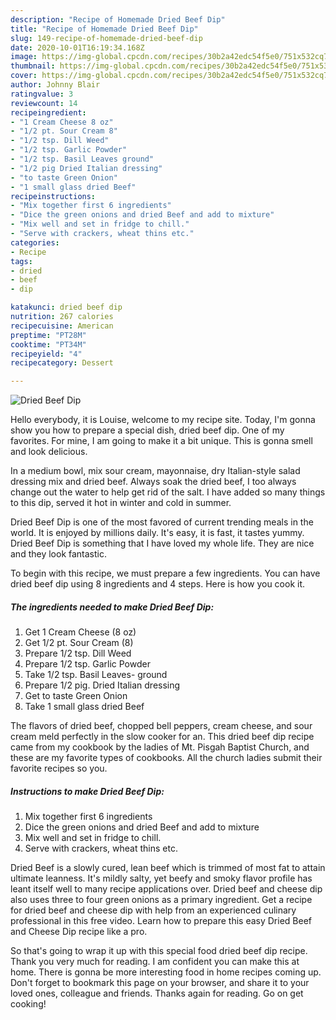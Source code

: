 ```yaml
---
description: "Recipe of Homemade Dried Beef Dip"
title: "Recipe of Homemade Dried Beef Dip"
slug: 149-recipe-of-homemade-dried-beef-dip
date: 2020-10-01T16:19:34.168Z
image: https://img-global.cpcdn.com/recipes/30b2a42edc54f5e0/751x532cq70/dried-beef-dip-recipe-main-photo.jpg
thumbnail: https://img-global.cpcdn.com/recipes/30b2a42edc54f5e0/751x532cq70/dried-beef-dip-recipe-main-photo.jpg
cover: https://img-global.cpcdn.com/recipes/30b2a42edc54f5e0/751x532cq70/dried-beef-dip-recipe-main-photo.jpg
author: Johnny Blair
ratingvalue: 3
reviewcount: 14
recipeingredient:
- "1 Cream Cheese 8 oz"
- "1/2 pt. Sour Cream 8"
- "1/2 tsp. Dill Weed"
- "1/2 tsp. Garlic Powder"
- "1/2 tsp. Basil Leaves ground"
- "1/2 pig Dried Italian dressing"
- "to taste Green Onion"
- "1 small glass dried Beef"
recipeinstructions:
- "Mix together first 6 ingredients"
- "Dice the green onions and dried Beef and add to mixture"
- "Mix well and set in fridge to chill."
- "Serve with crackers, wheat thins etc."
categories:
- Recipe
tags:
- dried
- beef
- dip

katakunci: dried beef dip 
nutrition: 267 calories
recipecuisine: American
preptime: "PT28M"
cooktime: "PT34M"
recipeyield: "4"
recipecategory: Dessert

---
```



![Dried Beef Dip](https://img-global.cpcdn.com/recipes/30b2a42edc54f5e0/751x532cq70/dried-beef-dip-recipe-main-photo.jpg)

Hello everybody, it is Louise, welcome to my recipe site. Today, I'm gonna show you how to prepare a special dish, dried beef dip. One of my favorites. For mine, I am going to make it a bit unique. This is gonna smell and look delicious.

In a medium bowl, mix sour cream, mayonnaise, dry Italian-style salad dressing mix and dried beef. Always soak the dried beef, I too always change out the water to help get rid of the salt. I have added so many things to this dip, served it hot in winter and cold in summer.

Dried Beef Dip is one of the most favored of current trending meals in the world. It is enjoyed by millions daily. It's easy, it is fast, it tastes yummy. Dried Beef Dip is something that I have loved my whole life. They are nice and they look fantastic.


To begin with this recipe, we must prepare a few ingredients. You can have dried beef dip using 8 ingredients and 4 steps. Here is how you cook it.

<!--inarticleads1-->

##### The ingredients needed to make Dried Beef Dip:

1. Get 1 Cream Cheese (8 oz)
1. Get 1/2 pt. Sour Cream (8)
1. Prepare 1/2 tsp. Dill Weed
1. Prepare 1/2 tsp. Garlic Powder
1. Take 1/2 tsp. Basil Leaves- ground
1. Prepare 1/2 pig. Dried Italian dressing
1. Get to taste Green Onion
1. Take 1 small glass dried Beef


The flavors of dried beef, chopped bell peppers, cream cheese, and sour cream meld perfectly in the slow cooker for an. This dried beef dip recipe came from my cookbook by the ladies of Mt. Pisgah Baptist Church, and these are my favorite types of cookbooks. All the church ladies submit their favorite recipes so you. 

<!--inarticleads2-->

##### Instructions to make Dried Beef Dip:

1. Mix together first 6 ingredients
1. Dice the green onions and dried Beef and add to mixture
1. Mix well and set in fridge to chill.
1. Serve with crackers, wheat thins etc.


Dried Beef is a slowly cured, lean beef which is trimmed of most fat to attain ultimate leanness. It&#39;s mildly salty, yet beefy and smoky flavor profile has leant itself well to many recipe applications over. Dried beef and cheese dip also uses three to four green onions as a primary ingredient. Get a recipe for dried beef and cheese dip with help from an experienced culinary professional in this free video. Learn how to prepare this easy Dried Beef and Cheese Dip recipe like a pro. 

So that's going to wrap it up with this special food dried beef dip recipe. Thank you very much for reading. I am confident you can make this at home. There is gonna be more interesting food in home recipes coming up. Don't forget to bookmark this page on your browser, and share it to your loved ones, colleague and friends. Thanks again for reading. Go on get cooking!
